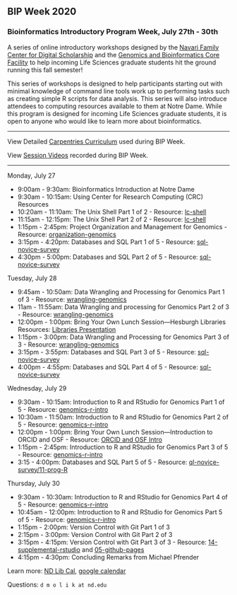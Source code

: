 ## BIP Week 2020
### Bioinformatics Introductory Program Week, July 27th - 30th

A series of online introductory workshops designed by the <a href="https://cds.library.nd.edu/">Navari Family Center for Digital Scholarship</a> and the <a href="https://genomics.nd.edu/">Genomics and Bioinformatics Core Facility</a> to help incoming Life Sciences graduate students hit the ground running this fall semester!

This series of workshops is designed to help participants starting out with minimal knowledge of command line tools work up to performing tasks such as creating simple R scripts for data analysis. This series will also introduce attendees to computing resources available to them at Notre Dame. While this program is designed for incoming Life Sciences graduate students, it is open to anyone who would like to learn more about bioinformatics.
* * *

View Detailed [Carpentries Curriculum](https://ndlib-cds.github.io/2020-07-27-BIP/) used during BIP Week.

View [Session Videos](https://notredame.hosted.panopto.com/Panopto/Pages/Sessions/List.aspx?folderID=d73da3de-2ed2-4e50-93aa-ac050169389f)  recorded during BIP Week. 

* * *

Monday, July 27

*   9:00am - 9:30am: Bioinformatics Introduction at Notre Dame
*   9:30am - 10:15am: Using Center for Research Computing (CRC) Resources
*   10:20am - 11:10am: The Unix Shell Part 1 of 2 - Resource: [lc-shell](https://librarycarpentry.org/lc-shell/)
*   11:15am - 12:15pm: The Unix Shell Part 2 of 2 - Resource: [lc-shell](https://librarycarpentry.org/lc-shell/)
*   1:15pm - 2:45pm: Project Organization and Management for Genomics - Resource: [organization-genomics](https://datacarpentry.org/organization-genomics/ )
*   3:15pm - 4:20pm: Databases and SQL Part 1 of 5 - Resource: [sql-novice-survey](http://swcarpentry.github.io/sql-novice-survey/ )
*   4:30pm - 5:00pm: Databases and SQL Part 2 of 5 - Resource: [sql-novice-survey](http://swcarpentry.github.io/sql-novice-survey/ )

Tuesday, July 28

*   9:45am - 10:50am: Data Wrangling and Processing for Genomics Part 1 of 3 - Resource: [wrangling-genomics](https://datacarpentry.org/wrangling-genomics/)
*   11am - 11:55am: Data Wrangling and processing for Genomics Part 2 of 3 - Resource: [wrangling-genomics](https://datacarpentry.org/wrangling-genomics/)
*   12:00pm - 1:00pm: Bring Your Own Lunch Session—Hesburgh Libraries Resources: [Libraries Presentation](https://docs.google.com/presentation/d/1L23bclv0efpTR6Oj60-gFuRGZeuM-mz8Un3VRvuCWAM/edit?usp=sharing)
*   1:15pm - 3:00pm: Data Wrangling and Processing for Genomics Part 3 of 3 - Resource: [wrangling-genomics](https://datacarpentry.org/wrangling-genomics/)
*   3:15pm - 3:55pm: Databases and SQL Part 3 of 5 - Resource: [sql-novice-survey](http://swcarpentry.github.io/sql-novice-survey/ )
*   4:00pm - 4:55pm: Databases and SQL Part 4 of 5 - Resource: [sql-novice-survey](http://swcarpentry.github.io/sql-novice-survey/ )

Wednesday, July 29

*   9:30am - 10:15am: Introduction to R and RStudio for Genomics Part 1 of 5 - Resource: [genomics-r-intro](https://datacarpentry.org/genomics-r-intro/)
*   10:30am - 11:50am: Introduction to R and RStudio for Genomics Part 2 of 5 - Resource: [genomics-r-intro](https://datacarpentry.org/genomics-r-intro/)
*   12:00pm - 1:00pm: Bring Your Own Lunch Session—Introduction to ORCID and OSF - Resource: [ORCID and OSF Intro](https://osf.io/5vp6j/)
*   1:15pm - 2:45pm: Introduction to R and RStudio for Genomics Part 3 of 5 - Resource: [genomics-r-intro](https://datacarpentry.org/genomics-r-intro/)
*   3:15 - 4:00pm: Databases and SQL Part 5 of 5 - Resource: [ql-novice-survey/11-prog-R](http://swcarpentry.github.io/sql-novice-survey/11-prog-R/index.html)

Thursday, July 30

*   9:30am - 10:30am: Introduction to R and RStudio for Genomics Part 4 of 5 - Resource: [genomics-r-intro](https://datacarpentry.org/genomics-r-intro/)
*   10:45am - 12:00pm: Introduction to R and RStudio for Genomics Part 5 of 5 - Resource: [genomics-r-intro](https://datacarpentry.org/genomics-r-intro/)
*   1:15pm - 2:00pm: Version Control with Git Part 1 of 3
*   2:15pm - 3:00pm: Version Control with Git Part 2 of 3
*   3:15pm - 4:15pm: Version Control with Git Part 3 of 3 - Resource: [14-supplemental-rstudio](http://swcarpentry.github.io/git-novice/14-supplemental-rstudio/index.html) and [05-github-pages](https://librarycarpentry.org/lc-git/05-github-pages/index.html)
*   4:15pm - 4:30pm: Concluding Remarks from Michael Pfrender

Learn more: [ND Lib Cal](libcal.library.nd.edu/calendar/bioinformatics-introductory-program), [google calendar](https://calendar.google.com/calendar?cid=NW1qM2IzYzY4N2hkZWpwcjJ1Mm8waGl2MGNAZ3JvdXAuY2FsZW5kYXIuZ29vZ2xlLmNvbQ)

Questions: `d m o l i k at nd.edu`
